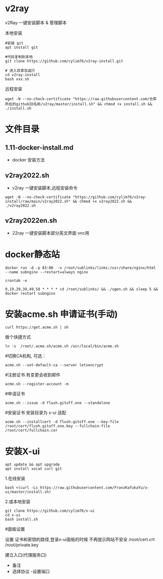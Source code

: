 # v2ray
 v2Ray 一键安装脚本 &amp; 管理脚本

本地安装

```
#安装 git
apt install git

#代码复制到本地
git clone https://github.com/cylim76/v2ray-install.git

# 进入目录及运行
cd v2ray-install
bash xxx.sh
```

远程安装
```
wget -N --no-check-certificate "https://raw.githubusercontent.com/仓库所在的githubID名称/v2ray/master/install.sh" && chmod +x install.sh && ./install.sh
```

# 文件目录

## 1.11-docker-install.md 
- docker 安装方法

## v2ray2022.sh
- v2ray 一键安装脚本,远程安装命令

```
wget -N --no-check-certificate "https://github.com/cylim76/v2ray-install/raw/main/v2ray2022.sh" && chmod +x v2ray2022.sh && ./v2ray2022.sh

```

## v2ray2022en.sh
- 22ray 一键安装脚本部分英文界面 vnc用


# docker静态站
```
docker run -d -p 83:80  -v /root/sublinks/links:/usr/share/nginx/html --name subnginx --restart=always nginx
```

```
crontab -e

9,19,29,39,49,58 * * * * cd /root/sublinks/ && ./ugen.sh && sleep 5 && docker restart subnginx
```



# 安装acme.sh  申请证书(手动)

```
curl https://get.acme.sh | sh
```
做个快捷方式

```
ln -s  /root/.acme.sh/acme.sh /usr/local/bin/acme.sh
```

#切换CA机构, 可选：
```
acme.sh --set-default-ca --server letsencrypt
```

#注册证书.有变更会收到邮件
```
acme.sh --register-account -m    
```

#申请证书
```
acme.sh --issue -d flush.gitoff.one --standalone
```

#安装证书 安装目录为 x-ui 适配
```
acme.sh --installcert -d flush.gitoff.one --key-file /root/cert/flush.gitoff.one.key --fullchain-file /root/cert/fullchain.cer
```

# 安装X-ui

```
apt update && apt upgrade
apt install socat curl git
```

1.在线安装
```
bash <(curl -Ls https://raw.githubusercontent.com/FranzKafukaYu/x-ui/master/install.sh)
```

2.或本地安装
```
git clone https://github.com/cylim76/x-ui
cd x-ui
bash install.sh
```



#面板设置

设置 证书和密钥的路径,登录x-ui面板的时候 不再提示网站不安全
/root/cert.crt
/root/private.key

建立入口(代理服务口)
- 备注
- 选择协议
-设置端口



